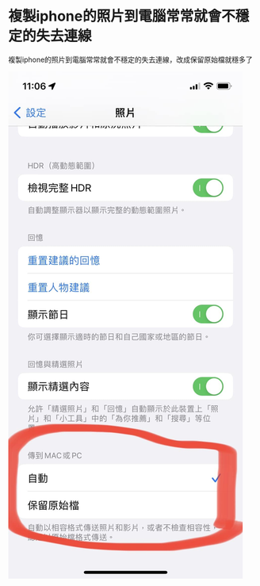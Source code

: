 # 複製iphone的照片到電腦常常就會不穩定的失去連線

複製iphone的照片到電腦常常就會不穩定的失去連線，改成保留原始檔就穩多了

![alt text](複製iphone的照片到電腦常常就會不穩定的失去連線/image1.png)